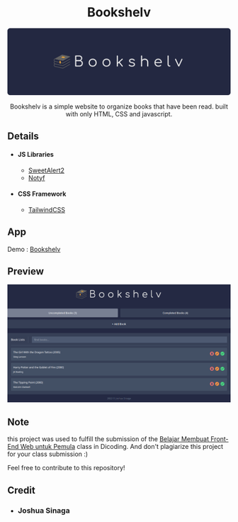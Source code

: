<h1 align="center">Bookshelv</h1>

<p align="center">
  <img src="screenshots/banner.png"/>
</p>

<p align="center">
    Bookshelv is a simple website to organize books that have been read. built with only HTML, CSS and javascript.
</p>

## Details
* #### JS Libraries
    * <a href="https://sweetalert2.github.io/">SweetAlert2</a>
    * <a href="https://carlosroso.com/notyf/">Notyf</a>
* #### CSS Framework
    * <a href="https://tailwindcss.com/">TailwindCSS</a>

## App
Demo : [Bookshelv](https://jodev.my.id/Bookshelv/)


## Preview
<img src="screenshots/homepage.png"/>

## Note
this project was used to fulfill the submission of the [Belajar Membuat Front-End Web untuk Pemula](https://www.dicoding.com/academies/315) class in Dicoding. And don't plagiarize this project for your class submission :)

Feel free to contribute to this repository!

## Credit
* ### Joshua Sinaga
